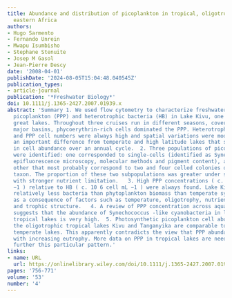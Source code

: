 ```yaml
---
title: Abundance and distribution of picoplankton in tropical, oligotrophic Lake Kivu,
  eastern Africa
authors:
- Hugo Sarmento
- Fernando Unrein
- Mwapu Isumbisho
- Stephane Stenuite
- Josep M Gasol
- Jean‐Pierre Descy
date: '2008-04-01'
publishDate: '2024-08-05T15:04:48.040545Z'
publication_types:
- article-journal
publication: '*Freshwater Biology*'
doi: 10.1111/j.1365-2427.2007.01939.x
abstract: 'Summary 1. We used flow cytometry to characterize freshwater photosynthetic
  picoplankton (PPP) and heterotrophic bacteria (HB) in Lake Kivu, one of the East‐African
  great lakes. Throughout three cruises run in different seasons, covering the four
  major basins, phycoerythrin‐rich cells dominated the PPP. Heterotrophic bacteria
  and PPP cell numbers were always high and spatial variations were modest. This represents
  an important difference from temperate and high latitude lakes that show high fluctuations
  in cell abundance over an annual cycle.  2. Three populations of picocyanobacteria
  were identified: one corresponded to single‐cells (identified as Synechococcus by
  epifluorescence microscopy, molecular methods and pigment content), and the two
  other that most probably correspond to two and four celled colonies of the same
  taxon. The proportion of these two subpopulations was greater under stratified conditions,
  with stronger nutrient limitation.   3. High PPP concentrations ( c. 10 5 cell mL
  −1 ) relative to HB ( c. 10 6 cell mL −1 ) were always found. Lake Kivu supports
  relatively less bacteria than phytoplankton biomass than temperate systems, probably
  as a consequence of factors such as temperature, oligotrophy, nutrient limitation
  and trophic structure.   4. A review of PPP concentration across aquatic systems
  suggests that the abundance of Synechococcus ‐like cyanobacteria in large, oligotrophic,
  tropical lakes is very high.  5. Photosynthetic picoplankton cell abundances in
  the oligotrophic tropical lakes Kivu and Tanganyika are comparable to those of eutrophic
  temperate lakes. This apparently contradicts the view that PPP abundance increases
  with increasing eutrophy. More data on PPP in tropical lakes are needed to explore
  further this particular pattern.'
links:
- name: URL
  url: https://onlinelibrary.wiley.com/doi/10.1111/j.1365-2427.2007.01939.x
pages: '756-771'
volume: '53'
number: '4'
---
```

